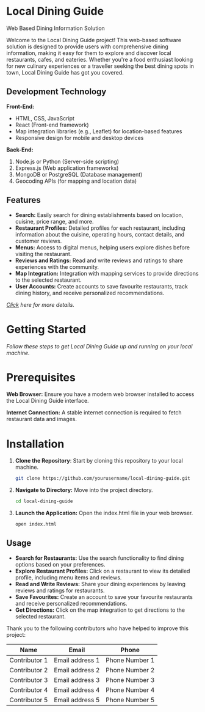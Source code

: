 # Local Dining Guide

Web Based Dining Information Solution

Welcome to the Local Dining Guide project! This web-based software solution is designed to
provide users with comprehensive dining information, making it easy for them to explore
and discover local restaurants, cafes, and eateries. Whether you're a food enthusiast looking
for new culinary experiences or a traveller seeking the best dining spots in town, Local
Dining Guide has got you covered.

## Development Technology

**Front-End:**

- HTML, CSS, JavaScript
- React (Front-end framework)
- Map integration libraries (e.g., Leaflet) for location-based features
- Responsive design for mobile and desktop devices

**Back-End:**

1. Node.js or Python (Server-side scripting)
2. Express.js (Web application frameworks)
3. MongoDB or PostgreSQL (Database management)
4. Geocoding APIs (for mapping and location data)

## Features

- **Search:** Easily search for dining establishments based on location, cuisine, price range, and more.
- **Restaurant Profiles:** Detailed profiles for each restaurant, including information about the cuisine, operating hours, contact details, and customer reviews.
- **Menus:** Access to digital menus, helping users explore dishes before visiting the restaurant.
- **Reviews and Ratings:**  Read and write reviews and ratings to share experiences with  the community.
- **Map Integration:** Integration with mapping services to provide directions to the selected restaurant.
- **User Accounts:**  Create accounts to save favourite restaurants, track dining history, and receive personalized recommendations.

*[Click](http://bjitacademy.com/) here for more details.*

# Getting Started

_Follow these steps to get Local Dining Guide up and running on your local machine._


# Prerequisites

**Web Browser:** Ensure you have a modern web browser installed to access the Local Dining
Guide interface.


**Internet Connection:** A stable internet connection is required to fetch restaurant data and
images.

# Installation

1. **Clone the Repository**: Start by cloning this repository to your local machine.
   ```sh
   git clone https://github.com/yourusername/local-dining-guide.git

2. **Navigate to Directory:** Move into the project directory.
   ```sh
   cd local-dining-guide
   
4. **Launch the Application:** Open the index.html file in your web browser.
   ```sh
   open index.html


## Usage

* **Search for Restaurants:** Use the search functionality to find dining options based on your preferences.
* **Explore Restaurant Profiles:** Click on a restaurant to view its detailed profile, including menu items and reviews.
* **Read and Write Reviews:** Share your dining experiences by leaving reviews and ratings for restaurants.
* **Save Favourites:** Create an account to save your favourite restaurants and receive personalized recommendations.
* **Get Directions:** Click on the map integration to get directions to the selected restaurant.

Thank you to the following contributors who have helped to improve this project:

| Name | Email | Phone |
|---|---|---|
| Contributor 1 | Email address 1 | Phone Number 1 |
| Contributor 2 | Email address 2 | Phone Number 2 |
| Contributor 3 | Email address 3 | Phone Number 3 |
| Contributor 4 | Email address 4 | Phone Number 4 |
| Contributor 5 | Email address 5 | Phone Number 5 |